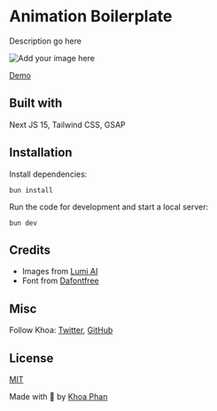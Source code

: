 # Animation Boilerplate

Description go here

![Add your image here](IMAGE_LINK_GO_HERE)

[Demo](DEMO_LINK)

## Built with

Next JS 15, Tailwind CSS, GSAP

## Installation

Install dependencies:

```
bun install
```

Run the code for development and start a local server:

```
bun dev
```

## Credits

- Images from [Lumi AI](https://www.lummi.ai/)
- Font from [Dafontfree](https://www.dafontfree.io/)

## Misc

Follow Khoa: [Twitter](http://www.twitter.com/codrops), [GitHub](https://github.com/codrops)

## License
[MIT](LICENSE)

Made with :blue_heart: by [Khoa Phan](https://www.pldkhoa.dev/)




